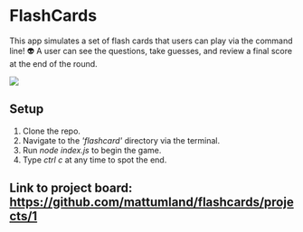 # FlashCards

This app simulates a set of flash cards that users can play via the command line! 👽 A user can see the questions, take guesses, and review a final score at the end of the round.

![](assets/README-4743157f.gif)

## Setup

1. Clone the repo.
2. Navigate to the _'flashcard'_ directory via the terminal.
3. Run _node index.js_ to begin the game.
4. Type _ctrl c_ at any time to spot the end.

Link to project board: https://github.com/mattumland/flashcards/projects/1
---
